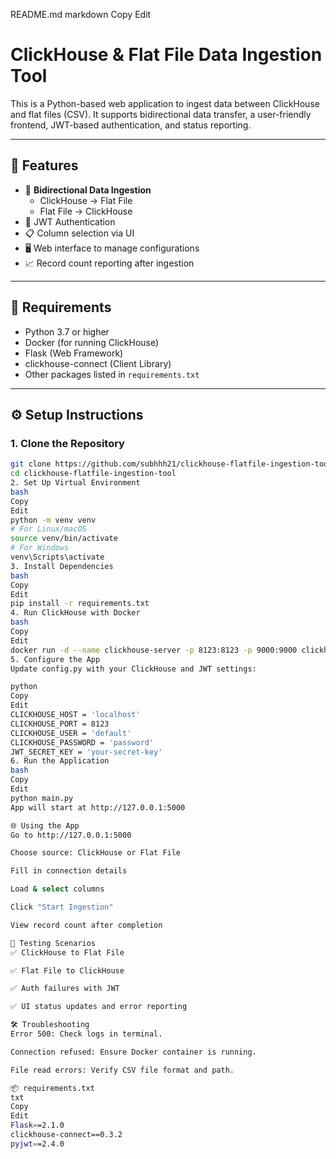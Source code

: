 README.md
markdown
Copy
Edit
# ClickHouse & Flat File Data Ingestion Tool

This is a Python-based web application to ingest data between ClickHouse and flat files (CSV). It supports bidirectional data transfer, a user-friendly frontend, JWT-based authentication, and status reporting.

---

## 🚀 Features

- 🔄 **Bidirectional Data Ingestion**
  - ClickHouse → Flat File
  - Flat File → ClickHouse
- 👤 JWT Authentication
- 📋 Column selection via UI
- 🖥 Web interface to manage configurations
- 📈 Record count reporting after ingestion

---

## 🧰 Requirements

- Python 3.7 or higher
- Docker (for running ClickHouse)
- Flask (Web Framework)
- clickhouse-connect (Client Library)
- Other packages listed in `requirements.txt`

---

## ⚙️ Setup Instructions

### 1. Clone the Repository

```bash
git clone https://github.com/subhhh21/clickhouse-flatfile-ingestion-tool.git
cd clickhouse-flatfile-ingestion-tool
2. Set Up Virtual Environment
bash
Copy
Edit
python -m venv venv
# For Linux/macOS
source venv/bin/activate
# For Windows
venv\Scripts\activate
3. Install Dependencies
bash
Copy
Edit
pip install -r requirements.txt
4. Run ClickHouse with Docker
bash
Copy
Edit
docker run -d --name clickhouse-server -p 8123:8123 -p 9000:9000 clickhouse/clickhouse-server
5. Configure the App
Update config.py with your ClickHouse and JWT settings:

python
Copy
Edit
CLICKHOUSE_HOST = 'localhost'
CLICKHOUSE_PORT = 8123
CLICKHOUSE_USER = 'default'
CLICKHOUSE_PASSWORD = 'password'
JWT_SECRET_KEY = 'your-secret-key'
6. Run the Application
bash
Copy
Edit
python main.py
App will start at http://127.0.0.1:5000

🌐 Using the App
Go to http://127.0.0.1:5000

Choose source: ClickHouse or Flat File

Fill in connection details

Load & select columns

Click "Start Ingestion"

View record count after completion

🧪 Testing Scenarios
✅ ClickHouse to Flat File

✅ Flat File to ClickHouse

✅ Auth failures with JWT

✅ UI status updates and error reporting

🛠 Troubleshooting
Error 500: Check logs in terminal.

Connection refused: Ensure Docker container is running.

File read errors: Verify CSV file format and path.

📦 requirements.txt
txt
Copy
Edit
Flask==2.1.0
clickhouse-connect==0.3.2
pyjwt==2.4.0
